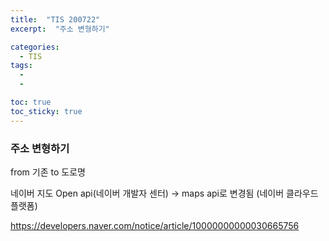 ```yaml
---
title:  "TIS 200722"
excerpt:  "주소 변형하기"

categories:
  - TIS
tags:
  - 
  - 

toc: true
toc_sticky: true
---
```


### 주소 변형하기

from 기존 to 도로명

네이버 지도 Open api(네이버 개발자 센터) -> maps api로 변경됨 (네이버 클라우드 플랫폼)

https://developers.naver.com/notice/article/10000000000030665756

